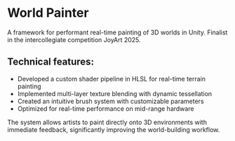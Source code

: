 # World Painter

A framework for performant real-time painting of 3D worlds in Unity. Finalist in the intercollegiate competition JoyArt 2025.

## Technical features:

- Developed a custom shader pipeline in HLSL for real-time terrain painting
- Implemented multi-layer texture blending with dynamic tessellation
- Created an intuitive brush system with customizable parameters
- Optimized for real-time performance on mid-range hardware

The system allows artists to paint directly onto 3D environments with immediate feedback, significantly improving the world-building workflow.
